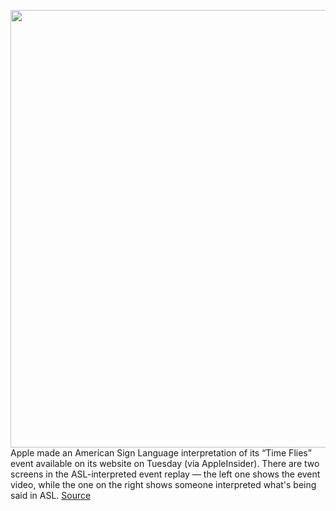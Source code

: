 <img src='https://cdn.vox-cdn.com/thumbor/o7eA4WW_JYOEOg_3WB0e_1gp6DU=/0x0:1920x1080/1200x800/filters:focal(807x387:1113x693)/cdn.vox-cdn.com/uploads/chorus_image/image/67413184/Screen_Shot_2020_09_15_at_4.06.12_PM.0.png' width='700px' /><br/>
Apple made an American Sign Language interpretation of its “Time Flies” event available on its website on Tuesday (via AppleInsider). There are two screens in the ASL-interpreted event replay — the left one shows the event video, while the one on the right shows someone interpreted what's being said in ASL.
<a href='https://www.theverge.com/2020/9/15/21438844/apple-american-sign-language-asl-interpretation-time-flies-event-video'> Source <a/>